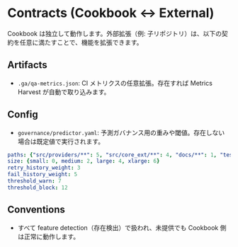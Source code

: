 # Contracts (Cookbook ↔ External)

Cookbook は独立して動作します。外部拡張（例: 子リポジトリ）は、以下の契約を任意に満たすことで、機能を拡張できます。

## Artifacts

- `.ga/qa-metrics.json`: CI メトリクスの任意拡張。存在すれば Metrics Harvest が自動で取り込みます。

## Config
- `governance/predictor.yaml`: 予測ガバナンス用の重みや閾値。存在しない場合は既定値で実行されます。

```yaml
paths: {"src/providers/**": 5, "src/core_ext/**": 4, "docs/**": 1, "tests/**": 2}
size: {small: 0, medium: 2, large: 4, xlarge: 6}
retry_history_weight: 3
fail_history_weight: 5
threshold_warn: 7
threshold_block: 12
```

## Conventions

- すべて feature detection（存在検出）で扱われ、未提供でも Cookbook 側は正常に動作します。
